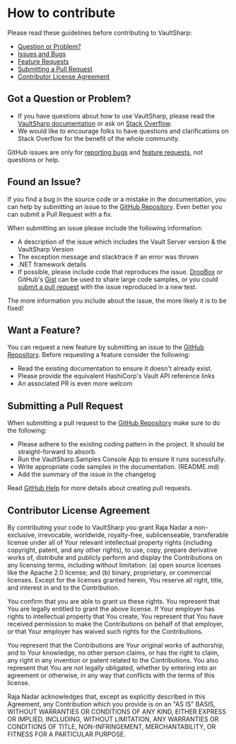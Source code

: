 # How to contribute

Please read these guidelines before contributing to VaultSharp:

 - [Question or Problem?](#question)
 - [Issues and Bugs](#issue)
 - [Feature Requests](#feature)
 - [Submitting a Pull Request](#pullrequest)
 - [Contributor License Agreement](#cla)


## <a name="question"></a> Got a Question or Problem?

 * If you have questions about how to use VaultSharp, please read the
[VaultSharp documentation][documentation] or ask on [Stack Overflow][stackoverflow].
 * We would like to encourage folks to have questions and clarifications on Stack Overflow for the benefit of the whole community.

GitHub issues are only for [reporting bugs](#issue) and [feature requests](#feature), not
questions or help.


## <a name="issue"></a> Found an Issue?

If you find a bug in the source code or a mistake in the documentation, you can help by
submitting an issue to the [GitHub Repository][github]. Even better you can submit a Pull Request
with a fix.

When submitting an issue please include the following information:

- A description of the issue which includes the Vault Server version & the VaultSharp Version
- The exception message and stacktrace if an error was thrown
- .NET framework details
- If possible, please include code that reproduces the issue. [DropBox][dropbox] or GitHub's
[Gist][gist] can be used to share large code samples, or you could
[submit a pull request](#pullrequest) with the issue reproduced in a new test.

The more information you include about the issue, the more likely it is to be fixed!


## <a name="feature"></a> Want a Feature?

You can request a new feature by submitting an issue to the [GitHub Repository][github]. Before
requesting a feature consider the following:

- Read the existing documentation to ensure it doesn't already exist.
- Please provide the equivalent HashiCorp's Vault API reference links
- An associated PR is even more welcom


## <a name="pullrequest"></a> Submitting a Pull Request

When submitting a pull request to the [GitHub Repository][github] make sure to do the following:

- Please adhere to the existing coding pattern in the project. It should be straight-forward to absorb.
- Run the VaultSharp.Samples Console App to ensure it runs sucessfully.
- Write appropriate code samples in the documentation. (README.md)
- Add the summary of the issue in the changelog

Read [GitHub Help][pullrequesthelp] for more details about creating pull requests.


## <a name="cla"></a> Contributor License Agreement

By contributing your code to VaultSharp you grant Raja Nadar a non-exclusive, irrevocable, worldwide,
royalty-free, sublicenseable, transferable license under all of Your relevant intellectual property rights
(including copyright, patent, and any other rights), to use, copy, prepare derivative works of, distribute and
publicly perform and display the Contributions on any licensing terms, including without limitation:
(a) open source licenses like the Apache 2.0 license; and (b) binary, proprietary, or commercial licenses. Except for the
licenses granted herein, You reserve all right, title, and interest in and to the Contribution.

You confirm that you are able to grant us these rights. You represent that You are legally entitled to grant the
above license. If Your employer has rights to intellectual property that You create, You represent that You have
received permission to make the Contributions on behalf of that employer, or that Your employer has waived such
rights for the Contributions.

You represent that the Contributions are Your original works of authorship, and to Your knowledge, no other person
claims, or has the right to claim, any right in any invention or patent related to the Contributions. You also
represent that You are not legally obligated, whether by entering into an agreement or otherwise, in any way that
conflicts with the terms of this license.

Raja Nadar acknowledges that, except as explicitly described in this Agreement, any Contribution which
you provide is on an "AS IS" BASIS, WITHOUT WARRANTIES OR CONDITIONS OF ANY KIND, EITHER EXPRESS OR IMPLIED,
INCLUDING, WITHOUT LIMITATION, ANY WARRANTIES OR CONDITIONS OF TITLE, NON-INFRINGEMENT, MERCHANTABILITY, OR FITNESS
FOR A PARTICULAR PURPOSE.


[github]: https://github.com/RajaNadar/VaultSharp
[documentation]: http://rajanadar.github.io/VaultSharp/
[stackoverflow]: https://stackoverflow.com/questions/tagged/vault-sharp
[dropbox]: https://www.dropbox.com
[gist]: https://gist.github.com
[pullrequesthelp]: https://help.github.com/articles/using-pull-requests
